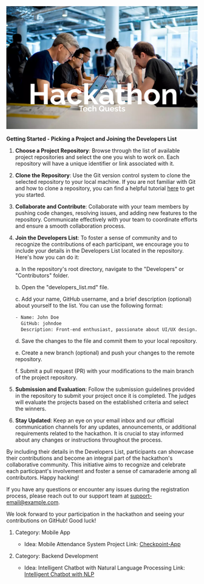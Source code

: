 ![Tech Quests Card](large.png)
<a name="readme-top"></a>

**Getting Started - Picking a Project and Joining the Developers List**

1. **Choose a Project Repository**: Browse through the list of available project repositories and select the one you wish to work on. Each repository will have a unique identifier or link associated with it.

2. **Clone the Repository**: Use the Git version control system to clone the selected repository to your local machine. If you are not familiar with Git and how to clone a repository, you can find a helpful tutorial [here](git-tutorial-link) to get you started.

3. **Collaborate and Contribute**: Collaborate with your team members by pushing code changes, resolving issues, and adding new features to the repository. Communicate effectively with your team to coordinate efforts and ensure a smooth collaboration process.

4. **Join the Developers List**: To foster a sense of community and to recognize the contributions of each participant, we encourage you to include your details in the Developers List located in the repository. Here's how you can do it:

   a. In the repository's root directory, navigate to the "Developers" or "Contributors" folder.

   b. Open the "developers_list.md" file.

   c. Add your name, GitHub username, and a brief description (optional) about yourself to the list. You can use the following format:

   ```
   - Name: John Doe
     GitHub: johndoe
     Description: Front-end enthusiast, passionate about UI/UX design.
   ```

   d. Save the changes to the file and commit them to your local repository.

   e. Create a new branch (optional) and push your changes to the remote repository.

   f. Submit a pull request (PR) with your modifications to the main branch of the project repository.

5. **Submission and Evaluation**: Follow the submission guidelines provided in the repository to submit your project once it is completed. The judges will evaluate the projects based on the established criteria and select the winners.

6. **Stay Updated**: Keep an eye on your email inbox and our official communication channels for any updates, announcements, or additional requirements related to the hackathon. It is crucial to stay informed about any changes or instructions throughout the process.

By including their details in the Developers List, participants can showcase their contributions and become an integral part of the hackathon's collaborative community. This initiative aims to recognize and celebrate each participant's involvement and foster a sense of camaraderie among all contributors. Happy hacking!

If you have any questions or encounter any issues during the registration process, please reach out to our support team at [support-email@example.com](mailto:support-email@example.com).

We look forward to your participation in the hackathon and seeing your contributions on GitHub! Good luck!

1. Category: Mobile App
   - Idea: Mobile Attendance System Project
     Link: [Checkpoint-App](https://github.com/genus-sc/Checkpoint-App)

2. Category: Backend Development
   - Idea: Intelligent Chatbot with Natural Language Processing
     Link: [Intelligent Chatbot with NLP](https://github.com/intelligent-chatbot)
